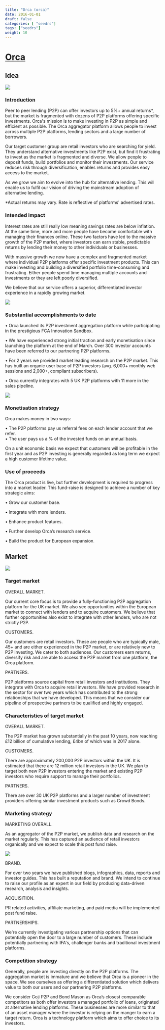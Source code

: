 ```yaml
---
title: "Orca (orca)"
date: 2016-01-01
draft: false
categories: [ "seedrs"]
tags: ["seedrs"]
weight: 10
---
```


# [Orca](https://www.seedrs.com/orca)

## Idea

![](/img/seedrs/uploads/startup/section_image/image/15598/et0u2xirdiza2u20dcwv18jqckytk7e/1.png?rect=0%2C-4%2C975%2C404&w=600&fit=clip&s=f7b647b63a9039d19e5cc88dd42fbfc1)

### Introduction

Peer to peer lending (P2P) can offer investors up to 5%+ annual returns*, but the market is fragmented with dozens of P2P platforms offering specific investments. Orca's mission is to make investing in P2P as simple and efficient as possible. The Orca aggregator platform allows people to invest across multiple P2P platforms, lending sectors and a large number of borrowers.

Our target customer group are retail investors who are searching for yield. They understand alternative investments like P2P exist, but find it frustrating to invest as the market is fragmented and diverse. We allow people to deposit funds, build portfolios and monitor their investments. Our service reduces risk through diversification, enables returns and provides easy access to the market.

As we grow we aim to evolve into the hub for alternative lending. This will enable us to fulfil our vision of driving the mainstream adoption of alternative lending.

*Actual returns may vary. Rate is reflective of platforms' advertised rates.

### Intended impact

Interest rates are still really low meaning savings rates are below inflation. At the same time, more and more people have become comfortable with managing their finances online. These two factors have led to the massive growth of the P2P market, where investors can earn stable, predictable returns by lending their money to other individuals or businesses.

With massive growth we now have a complex and fragmented market where individual P2P platforms offer specific investment products. This can make investing and building a diversified portfolio time-consuming and frustrating. Either people spend time managing multiple accounts and investments or they are left poorly diversified.

We believe that our service offers a superior, differentiated investor experience in a rapidly growing market.

![](/img/seedrs/uploads/startup/section_image/image/15599/nsznlyvkz0623g7veddfn1gg9u2um0m/2.png?rect=0%2C35%2C636%2C369&w=600&fit=clip&s=1bc8f37c2235767859f9f214dfacc95b)

### Substantial accomplishments to date

• Orca launched its P2P investment aggregation platform while participating in the prestigious FCA Innovation Sandbox.

• We have experienced strong initial traction and early monetisation since launching the platform at the end of March. Over 300 investor accounts have been referred to our partnering P2P platforms.

• For 2 years we provided market leading research on the P2P market. This has built an organic user base of P2P investors (avg. 6,000+ monthly web sessions and 2,000+, compliant subscribers).

• Orca currently integrates with 5 UK P2P platforms with 11 more in the sales pipeline.

![](/img/seedrs/uploads/startup/section_image/image/15600/9myf1d0vflo9rf1y7c00ldinjn76iyg/3.png?rect=0%2C6%2C556%2C465&w=600&fit=clip&s=867cad3b31fcfe1c7a8137fdc0cebf5c)

### Monetisation strategy

Orca makes money in two ways:

• The P2P platforms pay us referral fees on each lender account that we refer. <br>• The user pays us a % of the invested funds on an annual basis.

On a unit economic basis we expect that customers will be profitable in the first year and as P2P investing is generally regarded as long term we expect a high customer lifetime value.

### Use of proceeds

The Orca product is live, but further development is required to progress into a market leader. This fund-raise is designed to achieve a number of key strategic aims:

• Grow our customer base.

• Integrate with more lenders.

• Enhance product features.

• Further develop Orca’s research service.

• Build the product for European expansion.

## Market

![](https://seedrs.imgix.net/uploads/startup/section_image/image/15601/t99ykeybuk03i4vgr7y0iqprck93xnk/4.png?rect=0%2C0%2C975%2C466&w=600&fit=clip&s=70757c99eb576754fce6cee537253460)

### Target market

OVERALL MARKET.

Our current core focus is to provide a fully-functioning P2P aggregation platform for the UK market. We also see opportunities within the European market to connect with lenders and to acquire customers. We believe that further opportunities also exist to integrate with other lenders, who are not strictly P2P.

CUSTOMERS.

Our customers are retail investors. These are people who are typically male, 45+ and are either experienced in the P2P market, or are relatively new to P2P investing. We cater to both audiences. Our customers earn returns, diversify risk and are able to access the P2P market from one platform, the Orca platform.

PARTNERS.

P2P platforms source capital from retail investors and institutions. They integrate with Orca to acquire retail investors. We have provided research in the sector for over two years which has contributed to the strong relationships that we have developed. This means that we consider our pipeline of prospective partners to be qualified and highly engaged.

### Characteristics of target market

OVERALL MARKET.

The P2P market has grown substantially in the past 10 years, now reaching £12 billion of cumulative lending, £4bn of which was in 2017 alone.

CUSTOMERS.

There are approximately 200,000 P2P investors within the UK. It is estimated that there are 12 million retail investors in the UK. We plan to target both new P2P investors entering the market and existing P2P investors who require support to manage their portfolios.

PARTNERS.

There are over 30 UK P2P platforms and a larger number of investment providers offering similar investment products such as Crowd Bonds.

### Marketing strategy

MARKETING OVERALL.

As an aggregator of the P2P market, we publish data and research on the market regularly. This has captured an audience of retail investors organically and we expect to scale this post fund raise.

![](https://seedrs.imgix.net/uploads/startup/section_image/image/15602/9058k3p7d4e0tiqjamfx2wzy0nu7p5z/5.png?rect=0%2C0%2C770%2C432&w=600&fit=clip&s=6c489a122098e2b02a020fcef4fd3d51)

BRAND.

For over two years we have published blogs, infographics, data, reports and investor guides. This has built a reputation and brand. We intend to continue to raise our profile as an expert in our field by producing data-driven research, analysis and insights.

ACQUISITION.

PR related activities, affiliate marketing, and paid media will be implemented post fund raise.

PARTNERSHIPS.

We're currently investigating various partnership options that can potentially open the door to a large number of customers. These include potentially partnering with IFA's, challenger banks and traditional investment platforms.

### Competition strategy

Generally, people are investing directly on the P2P platforms. The aggregation market is immature and we believe that Orca is a pioneer in the space. We see ourselves as offering a differentiated solution which delivers value to both our users and our partnering P2P platforms.

We consider Goji P2P and Bond Mason as Orca’s closest comparable competitors as both offer investors a managed portfolio of loans, originated at alternative lending platforms. These businesses are more similar to that of an asset manager where the investor is relying on the manger to earn a target return. Orca is a technology platform which aims to offer choice to its investors.

